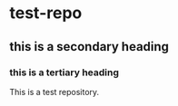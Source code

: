 # test-repo
## this is a secondary heading
### this is a tertiary heading
This is a test repository.
